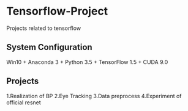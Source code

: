 # Tensorflow-Project
Projects related to tensorflow
    
## System Configuration
Win10 + Anaconda 3 + Python 3.5 + TensorFlow 1.5 + CUDA 9.0

## Projects
1.Realization of BP
2.Eye Tracking
3.Data preprocess
4.Experiment of official resnet




